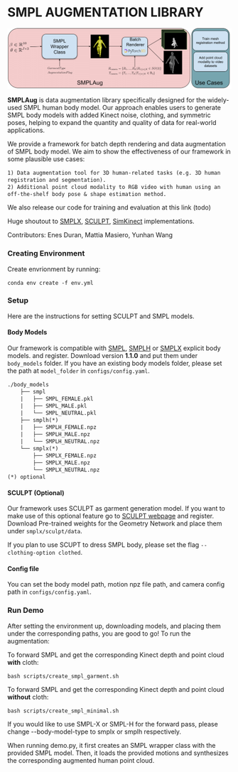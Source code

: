 # SMPL AUGMENTATION LIBRARY 
<div style="text-align:center"><img src="assets/Method_Overview_Colour.png" alt="drawing" width="1000"/></div>

**SMPLAug** is data augmentation library specifically designed for the widely-used SMPL human body model. Our approach enables users to generate SMPL body models with added Kinect noise, clothing, and symmetric poses, helping to expand the quantity and quality of data for real-world applications.

We provide a framework for batch depth rendering and data augmentation of SMPL body model. We aim to show the effectiveness of our framework in some plausible use cases:

    1) Data augmentation tool for 3D human-related tasks (e.g. 3D human registration and segmentation).
    2) Additional point cloud modality to RGB video with human using an off-the-shelf body pose & shape estimation method.

We also release our code for training and evaluation at this link (todo)

Huge shoutout to [SMPLX](https://github.com/vchoutas/smplx), [SCULPT](https://github.com/soubhiksanyal/SCULPT_release), [SimKinect](https://github.com/ankurhanda/simkinect) implementations. 

Contributors: Enes Duran, Mattia Masiero, Yunhan Wang

### Creating Environment 

Create envrionment by running:

```
conda env create -f env.yml
```

### Setup 

Here are the instructions for setting SCULPT and SMPL models.  

#### Body Models 

Our framework is compatible with [SMPL](https://smpl.is.tue.mpg.de/), [SMPLH](https://mano.is.tue.mpg.de) or [SMPLX](https://smpl-x.is.tue.mpg.de/) explicit body models. and register. Download version **1.1.0** and put them under `body_models` folder. If you have an existing body models folder, please set the path at `model_folder` in `configs/config.yaml`.

```
./body_models
    ├── smpl
    |   ├── SMPL_FEMALE.pkl
    |   ├── SMPL_MALE.pkl
    |   └── SMPL_NEUTRAL.pkl   
    ├── smplh(*) 
    |   ├── SMPLH_FEMALE.npz
    |   ├── SMPLH_MALE.npz
    |   └── SMPLH_NEUTRAL.npz
    └── smplx(*) 
        ├── SMPLX_FEMALE.npz
        ├── SMPLX_MALE.npz
        └── SMPLX_NEUTRAL.npz   
(*) optional
```

#### SCULPT (Optional)

Our framework uses SCULPT as garment generation model. If you want to make use of this optional feature go to [SCULPT webpage](https://sculpt.is.tue.mpg.de/) and register. Download Pre-trained weights for the Geometry Network  and place them under `smplx/sculpt/data`. 

If you plan to use SCUPT to dress SMPL body, please set the flag `--clothing-option clothed`.

#### Config file

You can set the body model path, motion npz file path, and camera config path in `configs/config.yaml`.

### Run Demo 

After setting the environment up, downloading models, and placing them under the corresponding paths, you are good to go! To run the augmentation:

To forward SMPL and get the corresponding Kinect depth and point cloud **with** cloth:

```
bash scripts/create_smpl_garment.sh
```

To forward SMPL and get the corresponding Kinect depth and point cloud **without** cloth:
```
bash scripts/create_smpl_minimal.sh
```

If you would like to use SMPL-X or SMPL-H for the forward pass, please change --body-model-type to smplx or smplh respectively.

When running demo.py, it first creates an SMPL wrapper class with the provided SMPL model. Then, it loads the provided motions and synthesizes the corresponding augmented human point cloud.